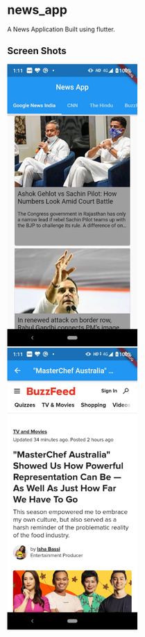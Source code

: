 # news_app

A News Application Built using flutter.

## Screen Shots

<img src="https://github.com/OmiWakode/news_app/blob/master/SS1.jpeg" alt="drawing" width="300"/>&nbsp;&nbsp;&nbsp;
<img src="https://github.com/OmiWakode/news_app/blob/master/SS2.jpeg" alt="drawing" width="300"/>
